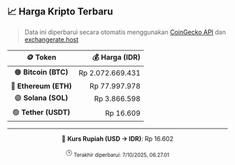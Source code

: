 

<!-- HARGA_KRIPTO -->
## 📈 Harga Kripto Terbaru

> Data ini diperbarui secara otomatis menggunakan [CoinGecko API](https://www.coingecko.com/) dan [exchangerate.host](https://exchangerate.host/)

<div align="center">

| 🪙 Token | 💰 Harga (IDR) |
|:------:|---------------:|
| 🟠 **Bitcoin (BTC)**   | Rp 2.072.669.431 |
| 🔵 **Ethereum (ETH)**  | Rp 77.997.978 |
| 🟣 **Solana (SOL)**    | Rp 3.866.598 |
| 🟢 **Tether (USDT)**   | Rp 16.609 |

---

💱 **Kurs Rupiah (USD → IDR)**: Rp 16.602

🕒 <sub>Terakhir diperbarui: 7/10/2025, 06.27.01</sub>

</div>
<!-- /HARGA_KRIPTO -->